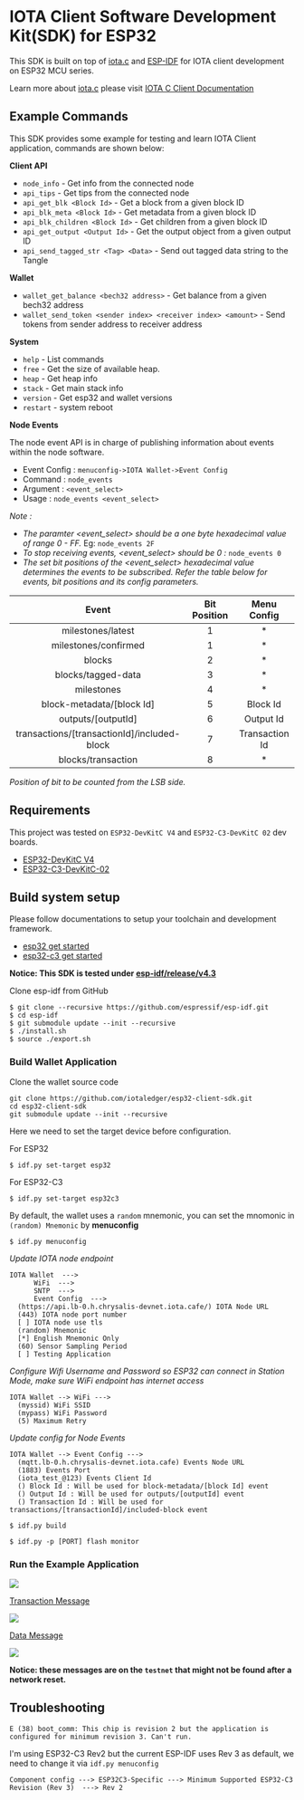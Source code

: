 # IOTA Client Software Development Kit(SDK) for ESP32

This SDK is built on top of [iota.c](https://github.com/iotaledger/iota.c) and [ESP-IDF](https://github.com/espressif/esp-idf) for IOTA client development on ESP32 MCU series.

Learn more about [iota.c](https://github.com/iotaledger/iota.c) please visit [IOTA C Client Documentation](https://iota-c-client.readthedocs.io/en/latest/index.html)

## Example Commands

This SDK provides some example for testing and learn IOTA Client application, commands are shown below:

**Client API**

- `node_info` - Get info from the connected node
- `api_tips` - Get tips from the connected node
- `api_get_blk <Block Id>` - Get a block from a given block ID
- `api_blk_meta <Block Id>` - Get metadata from a given block ID
- `api_blk_children <Block Id>` - Get children from a given block ID
- `api_get_output <Output Id>` - Get the output object from a given output ID
- `api_send_tagged_str <Tag> <Data>` - Send out tagged data string to the Tangle

**Wallet**

- `wallet_get_balance <bech32 address>` - Get balance from a given bech32 address
- `wallet_send_token <sender index> <receiver index> <amount>` - Send tokens from sender address to receiver address

**System**

- `help` - List commands
- `free` - Get the size of available heap.
- `heap` - Get heap info
- `stack` - Get main stack info
- `version` - Get esp32 and wallet versions
- `restart` - system reboot

**Node Events**

The node event API is in charge of publishing information about events within the node software.
- Event Config : `menuconfig->IOTA Wallet->Event Config`
- Command : `node_events`
- Argument : `<event_select>`
- Usage : `node_events <event_select>`

*Note :*
- *The paramter <event_select> should be a one byte hexadecimal value of range 0 - FF.* Eg: `node_events 2F`
- *To stop receiving events, <event_select> should be 0 :* `node_events 0`
- *The set bit positions of the <event_select> hexadecimal value determines the events to be subscribed. Refer the table below for events, bit positions and its config parameters.*

| Event | Bit Position | Menu Config |
|:---:|:---:|:---:|
| milestones/latest | 1 | * |
| milestones/confirmed | 1 | * |
| blocks | 2 | * |
| blocks/tagged-data | 3 | * |
| milestones | 4 | * |
| block-metadata/[block Id] | 5 | Block Id |
| outputs/[outputId] | 6 | Output Id |
| transactions/[transactionId]/included-block | 7 | Transaction Id |
| blocks/transaction | 8 | * |

*Position of bit to be counted from the LSB side.*

## Requirements

This project was tested on `ESP32-DevKitC V4` and `ESP32-C3-DevKitC 02` dev boards.

- [ESP32-DevKitC V4](https://docs.espressif.com/projects/esp-idf/en/latest/esp32/hw-reference/modules-and-boards.html#esp32-devkitc-v4)
- [ESP32-C3-DevKitC-02](https://docs.espressif.com/projects/esp-idf/en/latest/esp32c3/hw-reference/esp32c3/user-guide-devkitc-02.html#esp32-c3-devkitc-02)

## Build system setup

Please follow documentations to setup your toolchain and development framework.

- [esp32 get started](https://docs.espressif.com/projects/esp-idf/en/latest/esp32/get-started/index.html)
- [esp32-c3 get started](https://docs.espressif.com/projects/esp-idf/en/latest/esp32c3/get-started/index.html)

**Notice: This SDK is tested under [esp-idf/release/v4.3](https://github.com/espressif/esp-idf/tree/release/v4.3)**

Clone esp-idf from GitHub

```
$ git clone --recursive https://github.com/espressif/esp-idf.git
$ cd esp-idf
$ git submodule update --init --recursive
$ ./install.sh
$ source ./export.sh
```

### Build Wallet Application

Clone the wallet source code

```
git clone https://github.com/iotaledger/esp32-client-sdk.git
cd esp32-client-sdk
git submodule update --init --recursive
```

Here we need to set the target device before configuration.

For ESP32

```
$ idf.py set-target esp32
```

For ESP32-C3

```
$ idf.py set-target esp32c3
```

By default, the wallet uses a `random` mnemonic, you can set the mnomonic in `(random) Mnemonic` by **menuconfig**

```
$ idf.py menuconfig
```

*Update IOTA node endpoint*
```
IOTA Wallet  --->
      WiFi  --->
      SNTP  --->
      Event Config  --->
  (https://api.lb-0.h.chrysalis-devnet.iota.cafe/) IOTA Node URL
  (443) IOTA node port number
  [ ] IOTA node use tls
  (random) Mnemonic
  [*] English Mnemonic Only
  (60) Sensor Sampling Period
  [ ] Testing Application
```
*Configure Wifi Username and Password so ESP32 can connect in Station Mode, make sure WiFi endpoint has internet access*
```
IOTA Wallet --> WiFi --->
  (myssid) WiFi SSID
  (mypass) WiFi Password
  (5) Maximum Retry
```
*Update config for Node Events*
```
IOTA Wallet --> Event Config --->
  (mqtt.lb-0.h.chrysalis-devnet.iota.cafe) Events Node URL
  (1883) Events Port
  (iota_test_@123) Events Client Id
  () Block Id : Will be used for block-metadata/[block Id] event
  () Output Id : Will be used for outputs/[outputId] event
  () Transaction Id : Will be used for transactions/[transactionId]/included-block event

$ idf.py build

$ idf.py -p [PORT] flash monitor
```

### Run the Example Application

![](image/wallet_console.png)

[Transaction Message](https://explorer.iota.org/testnet/message/9e3c7e9c49ef9b776744976e787b4a1c87429d7f2888e4f468ff9986aabb4af1)

![](image/transaction_message.png)

[Data Message](https://explorer.iota.org/testnet/message/992692eb38daa75c5211b3dd6cc10fc29aaa4fe004f2b446e00b2bb851662fc8)

![](image/data_message.png)

**Notice: these messages are on the `testnet` that might not be found after a network reset.**

## Troubleshooting

`E (38) boot_comm: This chip is revision 2 but the application is configured for minimum revision 3. Can't run.`

I'm using ESP32-C3 Rev2 but the current ESP-IDF uses Rev 3 as default, we need to change it via `idf.py menuconfig`

```
Component config ---> ESP32C3-Specific ---> Minimum Supported ESP32-C3 Revision (Rev 3)  ---> Rev 2
```
